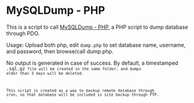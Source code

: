 # MySQLDump - PHP #

This is a script to call [MySQLDump - PHP](https://github.com/ifsnop/mysqldump-php),
a PHP script to dump database through PDO.

Usage:
Upload both php, edit <code>dump.php</code> to set database name, username, and password, then browse/call dump.php.

No output is generated in case of success.
By default, a timestamped <code>.sql.gz<code> file will be created in the same folder,
and dumps older than 3 days will be deleted.

This script is created as a way to backup remote database through cron,
so that database will be included in site backup through FTP.